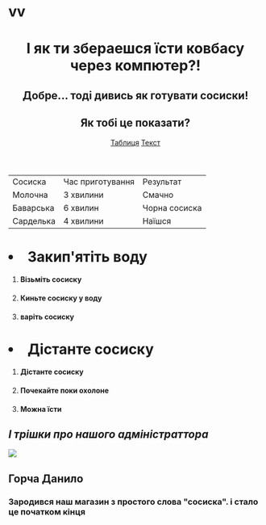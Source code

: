 # vv
<html>
   <link rel="stylesheet"
    href="style.css">
    <header>
    <h1>І як ти збераешся їсти ковбасу через компютер?!</h1><h2>Добре... тоді дивись як готувати сосиски!</h2>
    <h2>Як тобі це показати?</h2> <a class="tabl" href="#table">Таблиця</a> <a class="txt" href="#text">Текст</a>
    </header>
    <main>
        <table id="table">
            <tr>
                <td>Сосиска</td>
                <td>Час приготування</td>
                <td>Результат</td>
            </tr>
            <tr>
                <td>Молочна</td>
                <td>3 хвилини</td>
                <td>Смачно</td>
                </tr>
                <tr>
                    <td>Баварська</td>
                    <td>6 хвилин</td>
                    <td>Чорна сосиска</td>
                </tr>
                <tr>
                    <td>Сарделька</td>
                    <td>4 хвилини</td>
                    <td>Наїшся</td>
                </tr>
        </table>
        <h1><li id="text">Закип'ятіть воду</li></h1>
        <ol><li><h4>Візьміть сосиску</h4></li>
        <li><h4>Киньте сосиску у воду</h4></li>
        <li><h4>варіть сосиску</h4></li></ol>
        <h1><li>Дістанте сосиску</li></h1>
         <ol><li><h4>Дістанте сосиску</h4></li>
        <li><h4>Почекайте поки охолоне</h4></li>
          <li><h4>Можна їсти</h4></li></ol>
    </main>
    <footer>
        <h2><i>І трішки про нашого адміністраттора</i></h2>
        <img src="https://files.fm/u/hkd493s3q4">
        <h2>Горча Данило</h2>
        <h3>Зародився наш магазин з простого слова "<b>сосиска</b>". і стало це початком кінця</h3>
    </footer>
</html>
